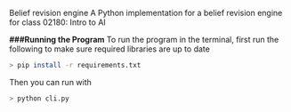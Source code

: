 Belief revision engine
A Python implementation for a belief revision engine for class 02180: Intro to AI


**###Running the Program**
To run the program in the terminal, first run the following to make sure required libraries are up to date
```bash
> pip install -r requirements.txt
```
Then you can run with
```bash
> python cli.py
```

